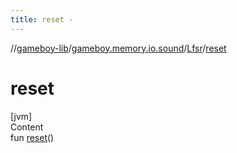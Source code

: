 ```yaml
---
title: reset -
---
```

//[gameboy-lib](../../index.md)/[gameboy.memory.io.sound](../index.md)/[Lfsr](index.md)/[reset](reset.md)



# reset  
[jvm]  
Content  
fun [reset](reset.md)()  



